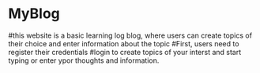 # MyBlog
#this website is a basic learning log blog, where users can create topics of their choice and enter information about the topic
#First, users need to register their credentials
#login to create topics of your interst and start typing or enter ypor thoughts and information.
